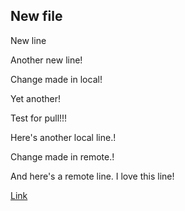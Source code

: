 ## New file

New line

Another new line!

Change made in local!

Yet another!

Test for pull!!!

Here's another local line.!

Change made in remote.!

And here's a remote line. I love this line!

[Link](https://en.wikipedia.org/wiki/Copa_del_Rey)
